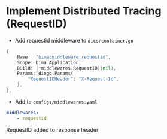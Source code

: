# Implement Distributed Tracing (RequestID)

- Add requestid middleware to `dics/container.go`

```go
{
    Name:  "bima:middleware:requestid",
    Scope: bima.Application,
    Build: (*middlewares.RequestID)(nil),
    Params: dingo.Params{
        "RequestIDHeader": "X-Request-Id",
    },
},
```

- Add to `configs/middlewares.yaml`

```yaml
middlewares:
    - requestid
```

RequestID added to response header

